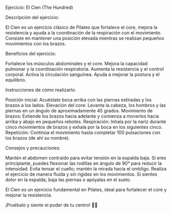 Ejercicio: El Cien (The Hundred)


Descripción del ejercicio:
 
El Cien es un ejercicio clásico de Pilates que fortalece el core, mejora la resistencia y ayuda a la coordinación de la respiración con el movimiento. 
Consiste en mantener una posición elevada mientras se realizan pequeños movimientos con los brazos.



Beneficios del ejercicio:

Fortalece los músculos abdominales y el core. 
Mejora la capacidad pulmonar y la coordinación respiratoria. 
Aumenta la resistencia y el control corporal. 
Activa la circulación sanguínea. 
Ayuda a mejorar la postura y el equilibrio.



Instrucciones de cómo realizarlo:

Posición inicial: Acuéstate boca arriba con las piernas estiradas y los brazos a los lados. 
Elevación del core: Levanta la cabeza, los hombros y las piernas en un ángulo de aproximadamente 45 grados. 
Movimiento de brazos: Extiende los brazos hacia adelante y comienza a moverlos hacia arriba y abajo en pequeños rebotes. 
Respiración: Inhala por la nariz durante cinco movimientos de brazos y exhala por la boca en los siguientes cinco. 
Repetición: Continúa el movimiento hasta completar 100 pulsaciones con los brazos (de ahí su nombre).


Consejos y precauciones:

Mantén el abdomen contraído para evitar tensión en la espalda baja.
 Si eres principiante, puedes flexionar las rodillas en ángulo de 90° para reducir la intensidad. 
Evita tensar el cuello; mantén la mirada hacia el ombligo. 
Realiza el ejercicio de manera fluida y sin rigidez en los movimientos. 
Si sientes dolor en la espalda, baja las piernas o apóyalas en el suelo.

El Cien es un ejercicio fundamental en Pilates, ideal para fortalecer el core y mejorar la resistencia.

¡Pruébalo y siente el poder de tu centro! 💪✨

